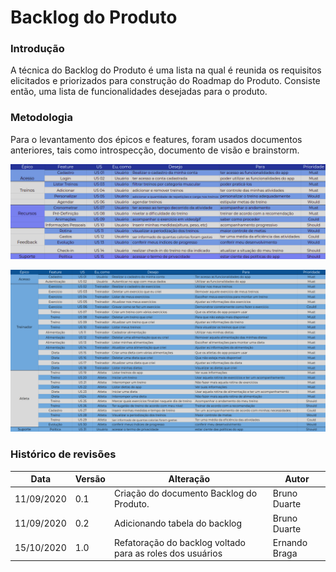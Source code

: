 # Backlog do Produto

### Introdução

A técnica do Backlog do Produto é uma lista na qual é reunida os requisitos elicitados e priorizados para construção do Roadmap do Produto. Consiste então, uma lista de funcionalidades desejadas para o produto.

### Metodologia

Para o levantamento dos épicos e features, foram usados documentos anteriores, tais como introspecção, documento de visão e brainstorm.

![Start Version Backlog](./images/backlog.png)

![Backlog 1.0](./images/backlogv1.png)

### Histórico de revisões
|Data|Versão|Alteração|Autor|
|----|------|---------|-----|
| 11/09/2020 | 0.1 | Criação do documento Backlog do Produto. | Bruno Duarte | 
| 11/09/2020 | 0.2 | Adicionando tabela do backlog | Bruno Duarte|
| 15/10/2020 | 1.0 | Refatoração do backlog voltado para as roles dos usuários | Ernando Braga |
